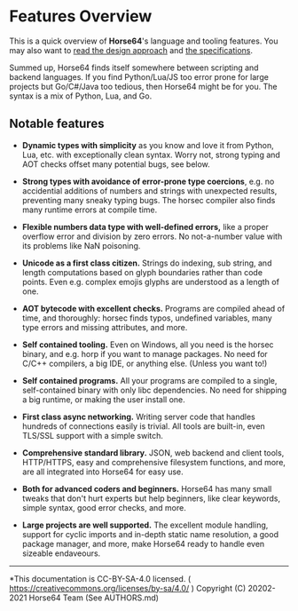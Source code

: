 
# Features Overview

This is a quick overview of **Horse64**'s language and tooling
features. You may also want to [read the design approach](
./Design.md) and [the specifications](./Specification/Horse64.md).

Summed up, Horse64 finds itself somewhere between scripting and
backend languages. If you find Python/Lua/JS too error prone for
large projects but Go/C#/Java too tedious, then Horse64 might
be for you. The syntax is a mix of Python, Lua, and Go.


## Notable features

- **Dynamic types with simplicity** as you know and love it
  from Python, Lua, etc. with exceptionally clean syntax.
  Worry not, strong typing and AOT checks offset many potential bugs,
  see below.

- **Strong types with avoidance of error-prone type coercions**,
  e.g. no accidential additions of numbers and strings with
  unexpected results, preventing many sneaky typing bugs. The horsec
  compiler also finds many runtime errors at compile time.

- **Flexible numbers data type with well-defined errors,**
  like a proper overflow error and division by zero errors.
  No not-a-number value with its problems like NaN poisoning.

- **Unicode as a first class citizen.** Strings do indexing,
  sub string, and length computations based on glyph boundaries
  rather than code points. Even e.g. complex emojis glyphs
  are understood as a length of one.

- **AOT bytecode with excellent checks.** Programs are compiled
  ahead of time, and thoroughly: horsec finds typos, undefined
  variables, many type errors and missing attributes, and more.

- **Self contained tooling.** Even on Windows, all you need is
  the horsec binary, and e.g. horp if you want to manage packages.
  No need for C/C++ compilers, a big IDE, or anything else. (Unless
  you want to!)

- **Self contained programs.** All your programs are compiled
  to a single, self-contained binary with only libc dependencies.
  No need for shipping a big runtime, or making the user install one.

- **First class async networking.** Writing server code that
  handles hundreds of connections easily is trivial. All
  tools are built-in, even TLS/SSL support with a simple switch.

- **Comprehensive standard library.** JSON, web backend and client
  tools, HTTP/HTTPS, easy and comprehensive filesystem functions,
  and more, are all integrated into Horse64 for easy use.

- **Both for advanced coders and beginners.** Horse64 has many
  small tweaks that don't hurt experts but help beginners, like
  clear keywords, simple syntax, good error checks, and more.

- **Large projects are well supported.** The excellent module
  handling, support for cyclic imports and in-depth static
  name resolution, a good package manager, and more, make
  Horse64 ready to handle even sizeable endaveours.

---
*This documentation is CC-BY-SA-4.0 licensed.
( https://creativecommons.org/licenses/by-sa/4.0/ )
Copyright (C) 20202-2021 Horse64 Team (See AUTHORS.md)
